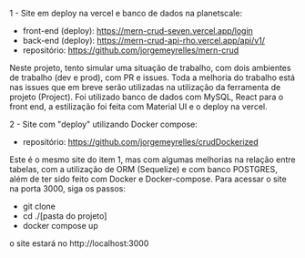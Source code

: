 1 - Site em deploy na vercel e banco de dados na planetscale:
- front-end (deploy): https://mern-crud-seven.vercel.app/login
- back-end (deploy): https://mern-crud-api-rho.vercel.app/api/v1/
- repositório: https://github.com/jorgemeyrelles/mern-crud

Neste projeto, tento simular uma situação de trabalho, com dois ambientes de trabalho (dev e prod), com PR e issues.
Toda a melhoria do trabalho está nas issues que em breve serão utilizadas na utilização da ferramenta de projeto (Project). 
Foi utilizado banco de dados com MySQL, React para o front end, a estilização foi feita com Material UI e o deploy na vercel.

2 - Site com "deploy" utilizando Docker compose:
- repositório: https://github.com/jorgemeyrelles/crudDockerized

Este é o mesmo site do item 1, mas com algumas melhorias na relação entre tabelas, com a utilização de ORM (Sequelize) e com banco POSTGRES, além de ter sido feito com Docker e Docker-compose.
Para acessar o site na porta 3000, siga os passos:
- git clone
- cd ./[pasta do projeto]
- docker compose up

o site estará no http://localhost:3000
